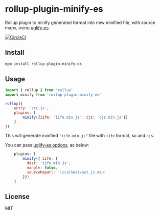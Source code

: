 # rollup-plugin-minify-es
Rollup plugin to minify generated format into new minified file, with source maps, using [uglify-es](https://github.com/mishoo/UglifyJS2/tree/harmony).

[![CircleCI](https://circleci.com/gh/edgemesh/rollup-plugin-minify-es.svg?style=svg)](https://circleci.com/gh/edgemesh/rollup-plugin-minify-es)

## Install

``` bash
npm install rollup-plugin-minify-es
```

## Usage

``` javascript
import { rollup } from 'rollup'
import minify from 'rollup-plugin-minify-es'

rollup({
    entry: 'src.js',
    plugins: [
        minify({iife: 'iife.min.js', cjs: 'cjs.min.js'})
    ]
})
```

This will generate minified `"iife.min.js"` file with `iife` format, so and `cjs`.

You can pass [uglify-es options](https://github.com/mishoo/UglifyJS2/tree/harmony#api-reference), as below:

``` javascript
    plugins: [
        minify({ iife: {
          dest: 'iife.min.js',
          mangle: false,
          sourceMapUrl: 'localhost/out.js.map'
        }})
    ]
```

## License

MIT
